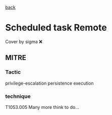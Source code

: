 [back](../index.md)
# Scheduled task Remote
Cover by sigma :x: 
## MITRE
### Tactic
privilege-escalation
persistence
execution
### technique
T1053.005
Many more think to do...
